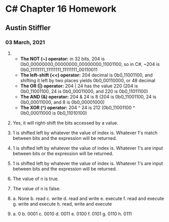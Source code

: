 # C# Chapter 16 Homework
## Austin Stiffler
### 03 March, 2021


1. 
	* **The NOT (~) operator:** in 32 bits, 204 is 0b0_00000000_00000000_00000000_11001100, so in C#, ~204 is 0b0_11111111_11111111_11111111_00110011 
	* **The left-shift (<<) operator:** 204 decimal is 0b0_11001100, and shifting it left by two places yields 0b0_00110000, or 48 decimal
	* **The OR (|) operator:** 204 | 24 has the value 220 (204 is 0b0_11001100, 24 is 0b0_00011000, and 220 is 0b0_11011100)
	* **The AND (&) operator:** 204 & 24 is 8 (204 is 0b0_11001100, 24 is 0b0_00011000, and 8 is 0b0_00001000)
	* **The XOR (^) operator:** 204 ^ 24 is 212 (0b0_11001100 ^ 0b0_00011000 is 0b0_11010100)
	
1. Yes, it will right-shift the bits accessed by a value.

1.  1 is shifted left by whatever the value of index is. Whatever 1's match between bits and the expression will be returned.

1. 1 is shifted left by whatever the value of index is. Whatever 1's are input between bits or the expression will be returned.

1. 1 is shifted left by whatever the value of index is. Whatever 1's are input between bits and the expression will be returned.

1. The value of n is true.

1. The value of n is false.

1. 
	a. None
	b. read
	c. write
	d. read and write
	e. execute
	f. read and execute
	g. write and execute
	h. read, write and execute
	
1. 
	a. 0
	b. 0001
	c. 0010
	d. 0011
	e. 0100
	f. 0101
	g. 0110
	h. 0111